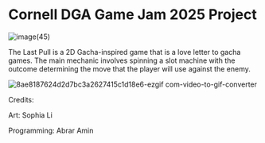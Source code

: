 # Cornell DGA Game Jam 2025 Project 

![image(45)](https://github.com/user-attachments/assets/7a637300-d514-4fb3-9559-1b6b677fb926)



The Last Pull is a 2D Gacha-inspired game that is a love letter to gacha games. The main mechanic involves spinning a slot machine with the outcome determining the move that the player will use against the enemy. 

![8ae8187624d2d7bc3a2627415c1d18e6-ezgif com-video-to-gif-converter](https://github.com/user-attachments/assets/19ed6fee-699d-478c-813e-9f0cdc289792)



Credits:

Art: Sophia Li 

Programming: Abrar Amin
